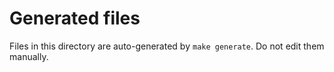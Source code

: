 # Generated files

Files in this directory are auto-generated by `make generate`.
Do not edit them manually.

